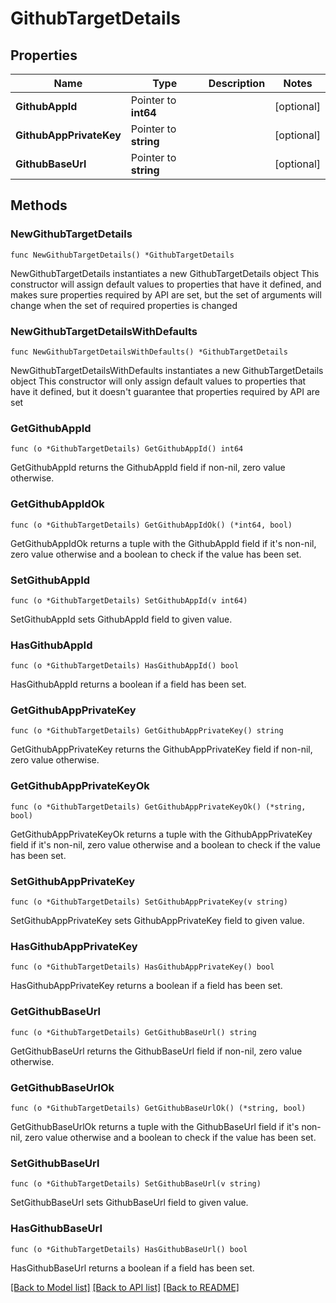 # GithubTargetDetails

## Properties

Name | Type | Description | Notes
------------ | ------------- | ------------- | -------------
**GithubAppId** | Pointer to **int64** |  | [optional] 
**GithubAppPrivateKey** | Pointer to **string** |  | [optional] 
**GithubBaseUrl** | Pointer to **string** |  | [optional] 

## Methods

### NewGithubTargetDetails

`func NewGithubTargetDetails() *GithubTargetDetails`

NewGithubTargetDetails instantiates a new GithubTargetDetails object
This constructor will assign default values to properties that have it defined,
and makes sure properties required by API are set, but the set of arguments
will change when the set of required properties is changed

### NewGithubTargetDetailsWithDefaults

`func NewGithubTargetDetailsWithDefaults() *GithubTargetDetails`

NewGithubTargetDetailsWithDefaults instantiates a new GithubTargetDetails object
This constructor will only assign default values to properties that have it defined,
but it doesn't guarantee that properties required by API are set

### GetGithubAppId

`func (o *GithubTargetDetails) GetGithubAppId() int64`

GetGithubAppId returns the GithubAppId field if non-nil, zero value otherwise.

### GetGithubAppIdOk

`func (o *GithubTargetDetails) GetGithubAppIdOk() (*int64, bool)`

GetGithubAppIdOk returns a tuple with the GithubAppId field if it's non-nil, zero value otherwise
and a boolean to check if the value has been set.

### SetGithubAppId

`func (o *GithubTargetDetails) SetGithubAppId(v int64)`

SetGithubAppId sets GithubAppId field to given value.

### HasGithubAppId

`func (o *GithubTargetDetails) HasGithubAppId() bool`

HasGithubAppId returns a boolean if a field has been set.

### GetGithubAppPrivateKey

`func (o *GithubTargetDetails) GetGithubAppPrivateKey() string`

GetGithubAppPrivateKey returns the GithubAppPrivateKey field if non-nil, zero value otherwise.

### GetGithubAppPrivateKeyOk

`func (o *GithubTargetDetails) GetGithubAppPrivateKeyOk() (*string, bool)`

GetGithubAppPrivateKeyOk returns a tuple with the GithubAppPrivateKey field if it's non-nil, zero value otherwise
and a boolean to check if the value has been set.

### SetGithubAppPrivateKey

`func (o *GithubTargetDetails) SetGithubAppPrivateKey(v string)`

SetGithubAppPrivateKey sets GithubAppPrivateKey field to given value.

### HasGithubAppPrivateKey

`func (o *GithubTargetDetails) HasGithubAppPrivateKey() bool`

HasGithubAppPrivateKey returns a boolean if a field has been set.

### GetGithubBaseUrl

`func (o *GithubTargetDetails) GetGithubBaseUrl() string`

GetGithubBaseUrl returns the GithubBaseUrl field if non-nil, zero value otherwise.

### GetGithubBaseUrlOk

`func (o *GithubTargetDetails) GetGithubBaseUrlOk() (*string, bool)`

GetGithubBaseUrlOk returns a tuple with the GithubBaseUrl field if it's non-nil, zero value otherwise
and a boolean to check if the value has been set.

### SetGithubBaseUrl

`func (o *GithubTargetDetails) SetGithubBaseUrl(v string)`

SetGithubBaseUrl sets GithubBaseUrl field to given value.

### HasGithubBaseUrl

`func (o *GithubTargetDetails) HasGithubBaseUrl() bool`

HasGithubBaseUrl returns a boolean if a field has been set.


[[Back to Model list]](../README.md#documentation-for-models) [[Back to API list]](../README.md#documentation-for-api-endpoints) [[Back to README]](../README.md)


